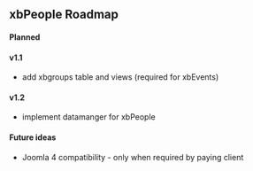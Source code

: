 ## xbPeople Roadmap

#### Planned

#### v1.1

- add xbgroups table and views  (required for xbEvents)

#### v1.2

- implement datamanger for xbPeople



#### Future ideas

- Joomla 4 compatibility - only when required by paying client
